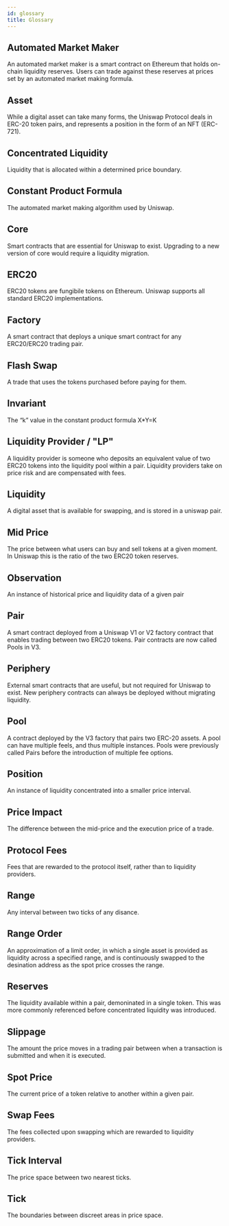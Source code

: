 ```yaml
---
id: glossary
title: Glossary
---
```


## Automated Market Maker

An automated market maker is a smart contract on Ethereum that holds on-chain liquidity reserves. Users can trade against these reserves at prices set by an automated market making formula.

## Asset

While a digital asset can take many forms, the Uniswap Protocol deals in ERC-20 token pairs, and represents a position in the form of an NFT (ERC-721).

## Concentrated Liquidity

Liquidity that is allocated within a determined price boundary.

## Constant Product Formula

The automated market making algorithm used by Uniswap.

## Core

Smart contracts that are essential for Uniswap to exist. Upgrading to a new version of core would require a liquidity migration.

## ERC20

ERC20 tokens are fungibile tokens on Ethereum. Uniswap supports all standard ERC20 implementations.

## Factory

A smart contract that deploys a unique smart contract for any ERC20/ERC20 trading pair.

## Flash Swap

A trade that uses the tokens purchased before paying for them.

## Invariant

The “k” value in the constant product formula X*Y=K

## Liquidity Provider / "LP"

A liquidity provider is someone who deposits an equivalent value of two ERC20 tokens into the liquidity pool within a pair. Liquidity providers take on price risk and are compensated with fees.

## Liquidity

A digital asset that is available for swapping, and is stored in a uniswap pair.

## Mid Price

The price between what users can buy and sell tokens at a given moment. In Uniswap this is the ratio of the two ERC20 token reserves.

## Observation

An instance of historical price and liquidity data of a given pair

## Pair

A smart contract deployed from a Uniswap V1 or V2 factory contract that enables trading between two ERC20 tokens. Pair contracts are now called Pools in V3.

## Periphery

External smart contracts that are useful, but not required for Uniswap to exist. New periphery contracts can always be deployed without migrating liquidity.

## Pool

A contract deployed by the V3 factory that pairs two ERC-20 assets. A pool can have multiple feels, and thus multiple instances. Pools were previously called Pairs before the introduction of multiple fee options.

## Position

An instance of liquidity concentrated into a smaller price interval.

## Price Impact

The difference between the mid-price and the execution price of a trade.

## Protocol Fees

Fees that are rewarded to the protocol itself, rather than to liquidity providers.

## Range 

Any interval between two ticks of any disance.

## Range Order

An approximation of a limit order, in which a single asset is provided as liquidity across a specified range, and is continuously swapped to the desination address as the spot price crosses the range.

## Reserves

The liquidity available within a pair, demoninated in a single token. This was more commonly referenced before concentrated liquidity was introduced.

## Slippage

The amount the price moves in a trading pair between when a transaction is submitted and when it is executed.

## Spot Price

The current price of a token relative to another within a given pair. 

## Swap Fees

The fees collected upon swapping which are rewarded to liquidity providers.

## Tick Interval

The price space between two nearest ticks.

## Tick

The boundaries between discreet areas in price space.

